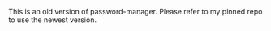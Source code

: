 This is an old version of password-manager. Please refer to my pinned repo to use the newest version.
